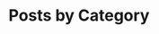 ---
title: "Posts by Category"
layout: categories
permalink: /categories/
author_profile: true
classes: wide
entries_layout: grid
---